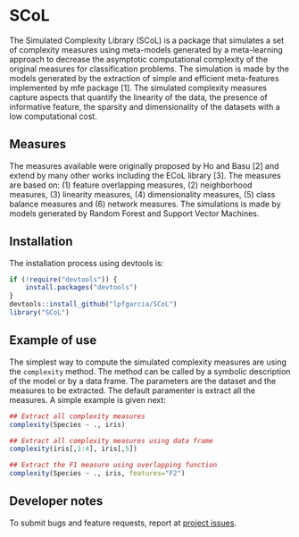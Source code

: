 # SCoL

The Simulated Complexity Library (SCoL) is a package that simulates a set of complexity measures using meta-models generated by a meta-learning approach to decrease the asymptotic computational complexity of the original measures for classification problems.  The simulation is made by the models generated by the extraction of simple and efficient meta-features implemented by mfe package [1]. The simulated complexity measures capture  aspects that quantify the linearity of the data, the presence of informative feature, the sparsity and dimensionality of the datasets with a low computational cost.

## Measures

The measures available were originally proposed by Ho and Basu [2] and extend by many other works including the ECoL library [3]. The measures are based on: (1) feature overlapping measures, (2) neighborhood measures, (3) linearity measures, (4) dimensionality measures, (5) class balance measures and (6) network measures. The simulations is made by models generated by Random Forest and Support Vector Machines.   
  
## Installation

The installation process using devtools is:

```r
if (!require("devtools")) {
    install.packages("devtools")
}
devtools::install_github("lpfgarcia/SCoL")
library("SCoL")
```

## Example of use

The simplest way to compute the simulated complexity measures are using the `complexity` method. The method can be called by a symbolic description of the model or by a data frame. The parameters are the dataset and the measures to be extracted. The default paramenter is extract all the measures. A simple example is given next:

```r
## Extract all complexity measures 
complexity(Species ~ ., iris)

## Extract all complexity measures using data frame
complexity(iris[,1:4], iris[,5])

## Extract the F1 measure using overlapping function
complexity(Species ~ ., iris, features="F2")
```

## Developer notes

To submit bugs and feature requests, report at [project issues](https://github.com/lpfgarcia/SCoL/issues).
